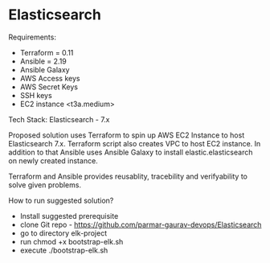 # Elasticsearch

Requirements:
  - Terraform = 0.11
  - Ansible = 2.19
  - Ansible Galaxy
  - AWS Access keys
  - AWS Secret Keys
  - SSH keys
  - EC2 instance <t3a.medium>

Tech Stack:
Elasticsearch - 7.x

Proposed solution uses Terraform to spin up AWS EC2 Instance to host Elasticsearch 7.x. Terraform script also creates VPC to host EC2 instance. 
In addition to that Ansible uses Ansible Galaxy to install elastic.elasticsearch on newly created instance.

Terraform and Ansible provides reusablity, tracebility and verifyability to solve given problems.

How to run suggested solution?

- Install suggested prerequisite
- clone Git repo - https://github.com/parmar-gaurav-devops/Elasticsearch
- go to directory elk-project
- run chmod +x bootstrap-elk.sh
- execute ./bootstrap-elk.sh
